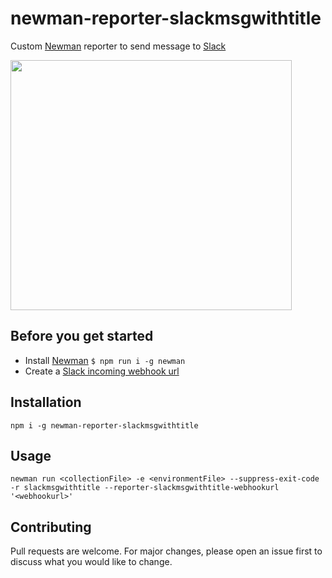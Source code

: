 # newman-reporter-slackmsgwithtitle

Custom [Newman](https://github.com/postmanlabs/newman) reporter to send message to [Slack](https://slack.com/)

<img src="https://github.com/kosenko-dev/newman-reporter-slackmsgwithtitle/blob/master/testResults.png?raw=true" width="450"  height="400">

## Before you get started
- Install [Newman](https://github.com/postmanlabs/newman) ``` $ npm run i -g newman ```
- Create a [Slack incoming webhook url](https://api.slack.com/messaging/webhooks)

## Installation
 ```CLI
 npm i -g newman-reporter-slackmsgwithtitle
 ```

## Usage
 ```CLI
 newman run <collectionFile> -e <environmentFile> --suppress-exit-code -r slackmsgwithtitle --reporter-slackmsgwithtitle-webhookurl '<webhookurl>'
 ```

## Contributing
Pull requests are welcome. For major changes, please open an issue first to discuss what you would like to change.
